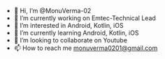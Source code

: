 - 👋 Hi, I’m @MonuVerma-02
- 🔭 I’m currently working on Emtec-Technical Lead
- 👀 I’m interested in Android, Kotlin, iOS
- 🌱 I’m currently learning Android, Kotlin, iOS
- 💞️ I’m looking to collaborate on Youtube
- 📫 How to reach me monuverma0201@gmail.com
